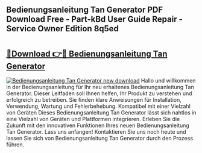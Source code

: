 ## Bedienungsanleitung Tan Generator PDF Download Free - Part-kBd User Guide Repair - Service Owner Edition 8q5ed

# <h2><a href="http://df4i0hg.blite.top/?on=Bedienungsanleitung+Tan+Generator">🔗Download 👉🔴 Bedienungsanleitung Tan Generator</a></h2>

[![Bedienungsanleitung Tan Generator new download](https://i.imgur.com/lujVjoI.png)](http://df4i0hg.blite.top/?on=Bedienungsanleitung+Tan+Generator)
Hallo und willkommen in der Bedienungsanleitung für Ihr neu erhaltenes Bedienungsanleitung Tan Generator. Dieser Leitfaden soll Ihnen helfen, Ihr Produkt zu verstehen und erfolgreich zu betreiben. Sie finden klare Anweisungen für Installation, Verwendung, Wartung und Fehlerbehebung. Kompatibel mit einer Vielzahl von Geräten Dieses Bedienungsanleitung Tan Generator lässt sich nahtlos in eine Vielzahl von Geräten und Plattformen integrieren. Erleben Sie die Zukunft mit den innovativen Funktionen Ihres neuen Bedienungsanleitung Tan Generator. Lass uns anfangen! Kontaktieren Sie uns noch heute und lassen Sie sich von Bedienungsanleitung Tan Generator durch den Prozess führen.
